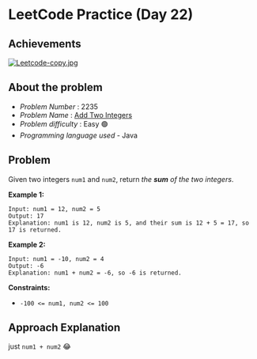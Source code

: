 # LeetCode Practice  (Day 22)

## Achievements

[![Leetcode-copy.jpg](https://i.postimg.cc/m2DZyfL6/Leetcode-copy.jpg)](https://postimg.cc/vDJdGK6W)

## About the problem
- *Problem Number* : 2235
- *Problem Name* : [Add Two Integers](https://leetcode.com/problems/add-two-integers/description/ "https://leetcode.com/problems/add-two-integers/description/")
- *Problem difficulty* : Easy 🟢
- *Programming language used* - Java

## Problem

Given two integers `num1` and `num2`, return _the  **sum**  of the two integers_.

**Example 1:**

```
Input: num1 = 12, num2 = 5
Output: 17
Explanation: num1 is 12, num2 is 5, and their sum is 12 + 5 = 17, so 17 is returned.
```

**Example 2:**

```
Input: num1 = -10, num2 = 4
Output: -6
Explanation: num1 + num2 = -6, so -6 is returned.
```

**Constraints:**

-   `-100 <= num1, num2 <= 100`

## Approach Explanation

just `num1 + num2` 😂
